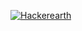 <a href="https://github.com/AmanQurshi0111/Leetcode-Problems/blob/master/github-user-contribution.svg" rel="nofollow"><img src="https://github.com/AmanQureshi0111/Leetcode-Problems/blob/master/github-user-contribution.svg" alt="Hackerearth" data-canonical-src="https://github.com/AmanQureshi0111/Leetcode-Problems/blob/master/github-user-contribution.svg" style="max-width:100%;"></a>
